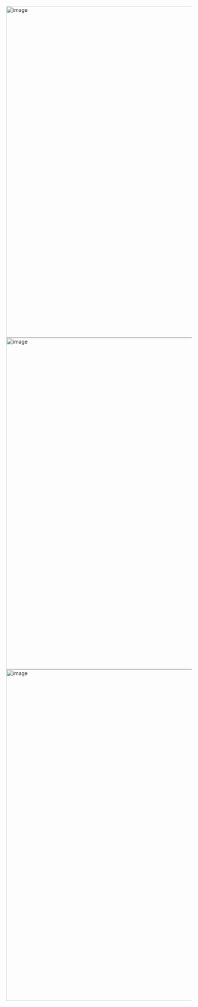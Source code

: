 <img width="1440" height="900" alt="image" src="https://github.com/user-attachments/assets/59f3ca91-2777-4c65-b88b-50a954e5ef8f" />
<img width="1440" height="900" alt="image" src="https://github.com/user-attachments/assets/91753e72-661f-4488-b79e-ee07c34a356c" />
<img width="1440" height="900" alt="image" src="https://github.com/user-attachments/assets/80b0cf84-0c84-4f71-bdc1-b11373cf4f86" />

